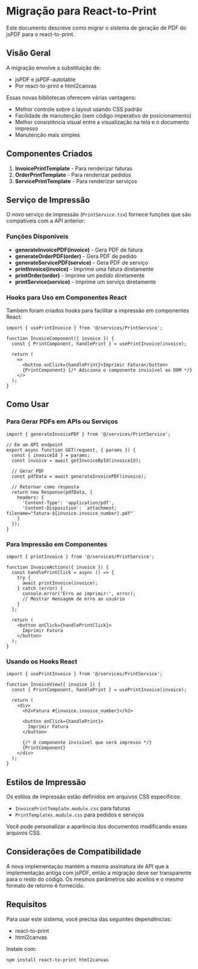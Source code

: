 # Migração para React-to-Print

Este documento descreve como migrar o sistema de geração de PDF do jsPDF para o react-to-print.

## Visão Geral

A migração envolve a substituição de:
- jsPDF e jsPDF-autotable
- Por react-to-print e html2canvas

Essas novas bibliotecas oferecem várias vantagens:
- Melhor controle sobre o layout usando CSS padrão
- Facilidade de manutenção (sem código imperativo de posicionamento)
- Melhor consistência visual entre a visualização na tela e o documento impresso
- Manutenção mais simples

## Componentes Criados

1. **InvoicePrintTemplate** - Para renderizar faturas
2. **OrderPrintTemplate** - Para renderizar pedidos
3. **ServicePrintTemplate** - Para renderizar serviços

## Serviço de Impressão

O novo serviço de impressão (`PrintService.tsx`) fornece funções que são compatíveis com a API anterior:

### Funções Disponíveis

- **generateInvoicePDF(invoice)** - Gera PDF de fatura
- **generateOrderPDF(order)** - Gera PDF de pedido
- **generateServicePDF(service)** - Gera PDF de serviço
- **printInvoice(invoice)** - Imprime uma fatura diretamente
- **printOrder(order)** - Imprime um pedido diretamente
- **printService(service)** - Imprime um serviço diretamente

### Hooks para Uso em Componentes React

Também foram criados hooks para facilitar a impressão em componentes React:

```tsx
import { usePrintInvoice } from '@/services/PrintService';

function InvoiceComponent({ invoice }) {
  const { PrintComponent, handlePrint } = usePrintInvoice(invoice);
  
  return (
    <>
      <button onClick={handlePrint}>Imprimir Fatura</button>
      {PrintComponent} {/* Adiciona o componente invisível ao DOM */}
    </>
  );
}
```

## Como Usar

### Para Gerar PDFs em APIs ou Serviços

```tsx
import { generateInvoicePDF } from '@/services/PrintService';

// Em um API endpoint
export async function GET(request, { params }) {
  const { invoiceId } = params;
  const invoice = await getInvoiceById(invoiceId);
  
  // Gerar PDF
  const pdfData = await generateInvoicePDF(invoice);
  
  // Retornar como resposta
  return new Response(pdfData, {
    headers: {
      'Content-Type': 'application/pdf',
      'Content-Disposition': `attachment; filename="fatura-${invoice.invoice_number}.pdf"`
    }
  });
}
```

### Para Impressão em Componentes

```tsx
import { printInvoice } from '@/services/PrintService';

function InvoiceActions({ invoice }) {
  const handlePrintClick = async () => {
    try {
      await printInvoice(invoice);
    } catch (error) {
      console.error('Erro ao imprimir:', error);
      // Mostrar mensagem de erro ao usuário
    }
  };
  
  return (
    <button onClick={handlePrintClick}>
      Imprimir Fatura
    </button>
  );
}
```

### Usando os Hooks React

```tsx
import { usePrintInvoice } from '@/services/PrintService';

function InvoiceView({ invoice }) {
  const { PrintComponent, handlePrint } = usePrintInvoice(invoice);
  
  return (
    <div>
      <h2>Fatura #{invoice.invoice_number}</h2>
      
      <button onClick={handlePrint}>
        Imprimir Fatura
      </button>
      
      {/* O componente invisível que será impresso */}
      {PrintComponent}
    </div>
  );
}
```

## Estilos de Impressão

Os estilos de impressão estão definidos em arquivos CSS específicos:
- `InvoicePrintTemplate.module.css` para faturas
- `PrintTemplates.module.css` para pedidos e serviços

Você pode personalizar a aparência dos documentos modificando esses arquivos CSS.

## Considerações de Compatibilidade

A nova implementação mantém a mesma assinatura de API que a implementação antiga com jsPDF, então a migração deve ser transparente para o resto do código. Os mesmos parâmetros são aceitos e o mesmo formato de retorno é fornecido.

## Requisitos

Para usar este sistema, você precisa das seguintes dependências:
- react-to-print
- html2canvas

Instale com:

```bash
npm install react-to-print html2canvas
```
